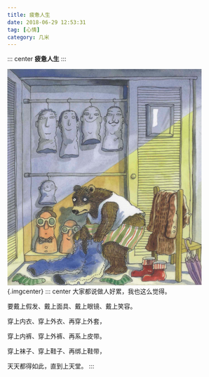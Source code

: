 ```yaml
---
title: 疲惫人生
date: 2018-06-29 12:53:31
tag: [心情]
category: 几米
---
```

::: center
**疲惫人生**
:::
<!-- more -->
![疲惫人生](./疲惫人生.png){.imgcenter}
::: center
大家都说做人好累，我也这么觉得。

要戴上假发、戴上面具、戴上眼镜、戴上笑容。

穿上内衣、穿上外衣、再穿上外套，

穿上内裤、穿上外裤、再系上皮带。

穿上袜子、穿上鞋子、再绑上鞋带，

天天都得如此，直到上天堂。
:::